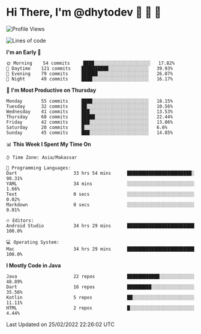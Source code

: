 # Hi There, I'm @dhytodev 👋 👋 👋

<!--
**DhytoDev/dhytodev** is a ✨ _special_ ✨ repository because its `README.md` (this file) appears on your GitHub profile.

Here are some ideas to get you started:

- 🔭 I’m currently working on ...
- 🌱 I’m currently learning ...
- 👯 I’m looking to collaborate on ...
- 🤔 I’m looking for help with ...
- 💬 Ask me about ...
- 📫 How to reach me: ...
- 😄 Pronouns: ...
- ⚡ Fun fact: ...
-->

<!--START_SECTION:waka-->
![Profile Views](http://img.shields.io/badge/Profile%20Views-0-blue)

![Lines of code](https://img.shields.io/badge/From%20Hello%20World%20I%27ve%20Written-133%20Thousand%20lines%20of%20code-blue)

**I'm an Early 🐤** 

```text
🌞 Morning    54 commits     ████░░░░░░░░░░░░░░░░░░░░░   17.82% 
🌆 Daytime    121 commits    ██████████░░░░░░░░░░░░░░░   39.93% 
🌃 Evening    79 commits     ██████░░░░░░░░░░░░░░░░░░░   26.07% 
🌙 Night      49 commits     ████░░░░░░░░░░░░░░░░░░░░░   16.17%

```
📅 **I'm Most Productive on Thursday** 

```text
Monday       55 commits     ████░░░░░░░░░░░░░░░░░░░░░   18.15% 
Tuesday      32 commits     ██░░░░░░░░░░░░░░░░░░░░░░░   10.56% 
Wednesday    41 commits     ███░░░░░░░░░░░░░░░░░░░░░░   13.53% 
Thursday     68 commits     █████░░░░░░░░░░░░░░░░░░░░   22.44% 
Friday       42 commits     ███░░░░░░░░░░░░░░░░░░░░░░   13.86% 
Saturday     20 commits     █░░░░░░░░░░░░░░░░░░░░░░░░   6.6% 
Sunday       45 commits     ███░░░░░░░░░░░░░░░░░░░░░░   14.85%

```


📊 **This Week I Spent My Time On** 

```text
⌚︎ Time Zone: Asia/Makassar

💬 Programming Languages: 
Dart                     33 hrs 54 mins      ████████████████████████░   98.31% 
YAML                     34 mins             ░░░░░░░░░░░░░░░░░░░░░░░░░   1.66% 
Text                     0 secs              ░░░░░░░░░░░░░░░░░░░░░░░░░   0.02% 
Markdown                 0 secs              ░░░░░░░░░░░░░░░░░░░░░░░░░   0.01%

🔥 Editors: 
Android Studio           34 hrs 29 mins      █████████████████████████   100.0%

💻 Operating System: 
Mac                      34 hrs 29 mins      █████████████████████████   100.0%

```

**I Mostly Code in Java** 

```text
Java                     22 repos            ████████████░░░░░░░░░░░░░   48.89% 
Dart                     16 repos            █████████░░░░░░░░░░░░░░░░   35.56% 
Kotlin                   5 repos             ██░░░░░░░░░░░░░░░░░░░░░░░   11.11% 
HTML                     2 repos             █░░░░░░░░░░░░░░░░░░░░░░░░   4.44%

```



 Last Updated on 25/02/2022 22:26:02 UTC
<!--END_SECTION:waka-->
